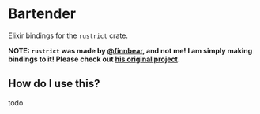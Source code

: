 # Bartender
Elixir bindings for the `rustrict` crate.

**NOTE: `rustrict` was made by [@finnbear](https://github.com/finnbear), and not me! I am simply making bindings to it! Please check out [his original project](https://github.com/finnbear/rustrict).**

## How do I use this?
todo